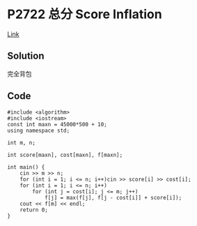 # P2722 总分 Score Inflation

[Link](https://www.luogu.com.cn/problem/P2722)

## Solution

完全背包

## Code

    #include <algorithm>
    #include <iostream>
    const int maxn = 45000*500 + 10;
    using namespace std;

    int m, n;

    int score[maxn], cost[maxn], f[maxn];

    int main() {
        cin >> m >> n;
        for (int i = 1; i <= n; i++)cin >> score[i] >> cost[i];
        for (int i = 1; i <= n; i++)
            for (int j = cost[i]; j <= m; j++)
                f[j] = max(f[j], f[j - cost[i]] + score[i]);
        cout << f[m] << endl;
        return 0;
    }